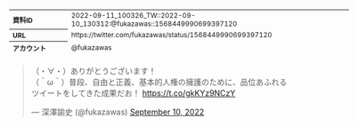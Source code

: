 <table style="font-size: 9pt; width: 610px; margin-bottom: 20px; height: 80px;">
<tbody>
    <tr>
        <th align=left>資料ID</th>
        <td align=left>2022-09-11_100326_TW::2022-09-10_130312:@fukazawas::1568449990699397120</td>
    </tr>
    <tr>
        <th align=left>URL</th>
        <td align=left>https://twitter.com/fukazawas/status/1568449990699397120</td>
    </tr>
    <tr>
        <th align=left>アカウント</th>
        <td align=left>@fukazawas</td>
    </tr>
    <tr>
        <th align=left>ユーザ名</th>
        <td align=left>深澤諭史</td>
    </tr>
    <tr>
        <th align=left>ツイートの記録日時</th>
        <td align=left>2022-09-11_100326_</td>
    </tr>
</tbody>
</table>
<blockquote class="twitter-tweet" data-width="450"  data-lang="ja"><p lang="ja" dir="ltr">（・∀・）ありがとうございます！<br>（＾ω＾）普段、自由と正義、基本的人権の擁護のために、品位あふれるツイートをしてきた成果だお！ <a href="https://t.co/gkKYz9NCzY">https://t.co/gkKYz9NCzY</a></p>&mdash; 深澤諭史 (@fukazawas) <a href="https://twitter.com/fukazawas/status/1568449990699397120?ref_src=twsrc%5Etfw">September 10, 2022</a></blockquote>
<script async src="https://platform.twitter.com/widgets.js" charset="utf-8"></script>


